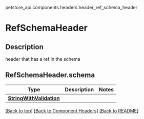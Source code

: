 petstore_api.components.headers.header_ref_schema_header
# RefSchemaHeader

## Description
header that has a ref in the schema
## <a id="header_ref_schema_headerorg.openapijsonschematools.codegen.model.CodegenKey@44046383schema" >RefSchemaHeader.schema</a>
Type | Description  | Notes
------------- | ------------- | -------------
[**StringWithValidation**](../../components/schema/string_with_validation.StringWithValidation.md) |  | 


[[Back to top]](#top) [[Back to Component Headers]](../../../README.md#Component-Headers) [[Back to README]](../../../README.md)
